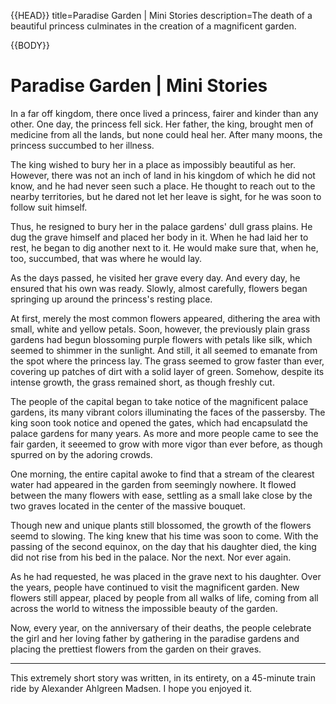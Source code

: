 {{HEAD}}
title=Paradise Garden | Mini Stories
description=The death of a beautiful princess culminates in the creation of a magnificent garden.

{{BODY}}

# Paradise Garden | Mini Stories

In a far off kingdom, there once lived a princess, fairer and kinder than any other. One day, the princess fell sick. Her father, the king, brought men of medicine from all the lands, but none could heal her. After many moons, the princess succumbed to her illness.

The king wished to bury her in a place as impossibly beautiful as her. However, there was not an inch of land in his kingdom of which he did not know, and he had never seen such a place. He thought to reach out to the nearby territories, but he dared not let her leave is sight, for he was soon to follow suit himself.

Thus, he resigned to bury her in the palace gardens' dull grass plains. He dug the grave himself and placed her body in it. When he had laid her to rest, he began to dig another next to it. He would make sure that, when he, too, succumbed, that was where he would lay.

As the days passed, he visited her grave every day. And every day, he ensured that his own was ready. Slowly, almost carefully, flowers began springing up around the princess's resting place.

At first, merely the most common flowers appeared, dithering the area with small, white and yellow petals. Soon, however, the previously plain grass gardens had begun blossoming purple flowers with petals like silk, which seemed to shimmer in the sunlight. And still, it all seemed to emanate from the spot where the princess lay. The grass seemed to grow faster than ever, covering up patches of dirt with a solid layer of green. Somehow, despite its intense growth, the grass remained short, as though freshly cut.

The people of the capital began to take notice of the magnificent palace gardens, its many vibrant colors illuminating the faces of the passersby. The king soon took notice and opened the gates, which had encapsulatd the palace gardens for many years. As more and more people came to see the fair garden, it seeemed to grow with more vigor than ever before, as though spurred on by the adoring crowds.

One morning, the entire capital awoke to find that a stream of the clearest water had appeared in the garden from seemingly nowhere. It flowed between the many flowers with ease, settling as a small lake close by the two graves located in the center of the massive bouquet.

Though new and unique plants still blossomed, the growth of the flowers seemd to slowing. The king knew that his time was soon to come. With the passing of the second equinox, on the day that his daughter died, the king did not rise from his bed in the palace. Nor the next. Nor ever again.

As he had requested, he was placed in the grave next to his daughter. Over the years, people have continued to visit the magnificent garden. New flowers still appear, placed by people from all walks of life, coming from all across the world to witness the impossible beauty of the garden.

Now, every year, on the anniversary of their deaths, the people celebrate the girl and her loving father by gathering in the paradise gardens and placing the prettiest flowers from the garden on their graves.

---

This extremely short story was written, in its entirety, on a 45-minute train ride by Alexander Ahlgreen Madsen. I hope you enjoyed it.
